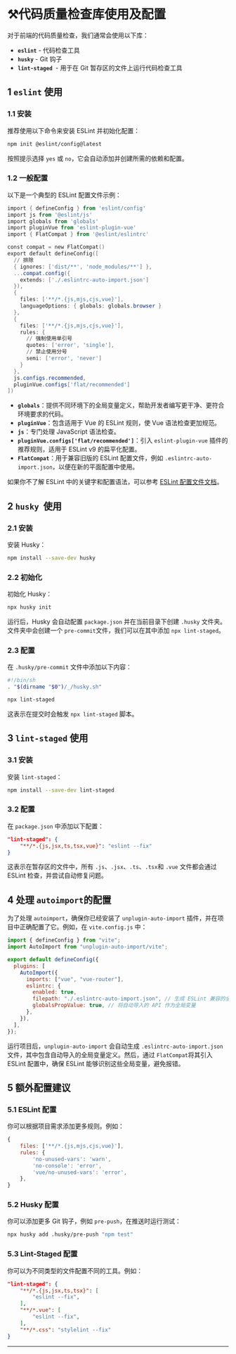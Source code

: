 # ⚒️代码质量检查库使用及配置

对于前端的代码质量检查，我们通常会使用以下库：

- ​**​`eslint`​**​ - 代码检查工具
- ​**​`husky`​**​ - Git 钩子
- **​`lint-staged` ​**​ - 用于在 Git 暂存区的文件上运行代码检查工具

## 1 `eslint`​ 使用

### 1.1 安装

推荐使用以下命令来安装 ESLint 并初始化配置：

```bash
npm init @eslint/config@latest
```

按照提示选择 `yes`​ 或 `no`​，它会自动添加并创建所需的依赖和配置。

### 1.2 一般配置

以下是一个典型的 ESLint 配置文件示例：

```powershell
import { defineConfig } from 'eslint/config'
import js from '@eslint/js'
import globals from 'globals'
import pluginVue from 'eslint-plugin-vue'
import { FlatCompat } from '@eslint/eslintrc'

const compat = new FlatCompat()
export default defineConfig([
  // 排除
  { ignores: ['dist/**', 'node_modules/**'] },
  ...compat.config({
    extends: ['./.eslintrc-auto-import.json']
  }),
  {
    files: ['**/*.{js,mjs,cjs,vue}'],
    languageOptions: { globals: globals.browser }
  },
  {
    files: ['**/*.{js,mjs,cjs,vue}'],
    rules: {
      // 强制使用单引号
      quotes: ['error', 'single'],
      // 禁止使用分号
      semi: ['error', 'never']
    }
  },
  js.configs.recommended,
  pluginVue.configs['flat/recommended']
])

```

- ​**​`globals`​**​：提供不同环境下的全局变量定义，帮助开发者编写更干净、更符合环境要求的代码。
- ​**​`pluginVue`​**​：包含适用于 Vue 的 ESLint 规则，使 Vue 语法检查更加规范。
- ​**​`js`​**​：专门处理 JavaScript 语法检查。
- ​**​`pluginVue.configs['flat/recommended']`​** ​：引入 `eslint-plugin-vue`​ 插件的推荐规则，适用于 ESLint v9 的扁平化配置。
- ​**​`FlatCompat`​**​：用于兼容旧版的 ESLint 配置文件，例如 `.eslintrc-auto-import.json`​，以便在新的平面配置中使用。

如果你不了解 ESLint 中的关键字和配置语法，可以参考 [ESLint 配置文件文档](https://eslint.nodejs.cn/docs/latest/use/configure/configuration-files)。

## 2 `husky` ​ 使用

### 2.1 安装

安装 Husky：

```bash
npm install --save-dev husky
```

### 2.2 初始化

初始化 Husky：

```bash
npx husky init
```

运行后，Husky 会自动配置 `package.json`​ 并在当前目录下创建 `.husky`​ 文件夹。文件夹中会创建一个 `pre-commit`​ 文件，我们可以在其中添加 `npx lint-staged`​。

### 2.3 配置

在 `.husky/pre-commit`​ 文件中添加以下内容：

```bash
#!/bin/sh
. "$(dirname "$0")/_/husky.sh"

npx lint-staged
```

这表示在提交时会触发 `npx lint-staged`​ 脚本。

## 3 `lint-staged`​ 使用

### 3.1 安装

安装 `lint-staged`​：

```bash
npm install --save-dev lint-staged
```

### 3.2 配置

在 `package.json`​ 中添加以下配置：

```json
"lint-staged": {
    "**/*.{js,jsx,ts,tsx,vue}": "eslint --fix"
}
```

这表示在暂存区的文件中，所有 `.js`​、`.jsx`​、`.ts`​、`.tsx`​ 和 `.vue`​ 文件都会通过 ESLint 检查，并尝试自动修复问题。

## 4 处理 `autoimport`​ 的配置

为了处理 `autoimport`​，确保你已经安装了 `unplugin-auto-import`​ 插件，并在项目中正确配置了它。例如，在 `vite.config.js`​ 中：

```javascript
import { defineConfig } from "vite";
import AutoImport from "unplugin-auto-import/vite";

export default defineConfig({
  plugins: [
    AutoImport({
      imports: ["vue", "vue-router"],
      eslintrc: {
        enabled: true,
        filepath: "./.eslintrc-auto-import.json", // 生成 ESLint 兼容的全局变量配置文件
        globalsPropValue: true, // 将自动导入的 API 作为全局变量
      },
    }),
  ],
});
```

运行项目后，`unplugin-auto-import`​ 会自动生成 `.eslintrc-auto-import.json`​ 文件，其中包含自动导入的全局变量定义。然后，通过 `FlatCompat`​ 将其引入 ESLint 配置中，确保 ESLint 能够识别这些全局变量，避免报错。

## 5 额外配置建议

### 5.1 ESLint 配置

你可以根据项目需求添加更多规则。例如：

```javascript
{
    files: ['**/*.{js,mjs,cjs,vue}'],
    rules: {
        'no-unused-vars': 'warn',
        'no-console': 'error',
        'vue/no-unused-vars': 'error',
    },
}
```

### 5.2 Husky 配置

你可以添加更多 Git 钩子，例如 `pre-push`​，在推送时运行测试：

```bash
npx husky add .husky/pre-push "npm test"
```

### 5.3 Lint-Staged 配置

你可以为不同类型的文件配置不同的工具。例如：

```json
"lint-staged": {
    "**/*.{js,jsx,ts,tsx}": [
        "eslint --fix",
    ],
    "**/*.vue": [
        "eslint --fix",
    ],
    "**/*.css": "stylelint --fix"
}
```

---

‍
